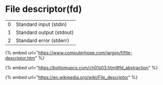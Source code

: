 # File descriptor(fd)

|   |                          |
| - | ------------------------ |
| 0 | Standard input (stdin)   |
| 1 | Standard output (stdout) |
| 2 | Standard error (stderr)  |

{% embed url="https://www.computerhope.com/jargon/f/file-descriptor.htm" %}

{% embed url="https://bottomupcs.com/ch01s03.html#fd_abstraction" %}

{% embed url="https://en.wikipedia.org/wiki/File_descriptor" %}
